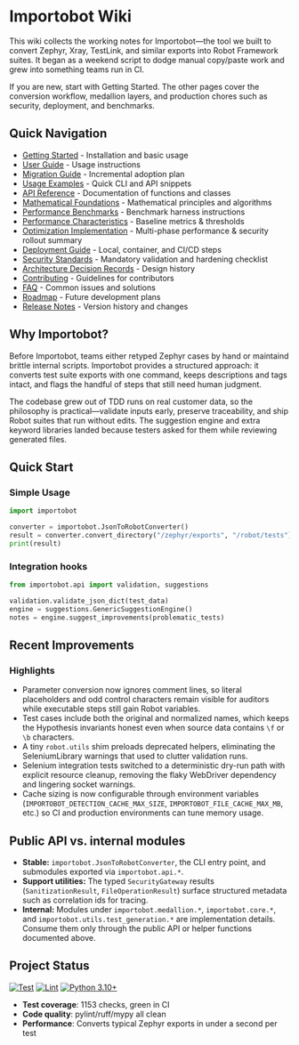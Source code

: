 # Importobot Wiki

This wiki collects the working notes for Importobot—the tool we built to convert Zephyr, Xray, TestLink, and similar exports into Robot Framework suites. It began as a weekend script to dodge manual copy/paste work and grew into something teams run in CI.

If you are new, start with Getting Started. The other pages cover the conversion workflow, medallion layers, and production chores such as security, deployment, and benchmarks.

## Quick Navigation

- [Getting Started](Getting-Started) - Installation and basic usage
- [User Guide](User-Guide) - Usage instructions
- [Migration Guide](Migration-Guide) - Incremental adoption plan
- [Usage Examples](Usage-Examples) - Quick CLI and API snippets
- [API Reference](API-Reference) - Documentation of functions and classes
- [Mathematical Foundations](Mathematical-Foundations) - Mathematical principles and algorithms
- [Performance Benchmarks](Performance-Benchmarks) - Benchmark harness instructions
- [Performance Characteristics](Performance-Characteristics) - Baseline metrics & thresholds
- [Optimization Implementation](Optimization-Implementation) - Multi-phase performance & security rollout summary
- [Deployment Guide](Deployment-Guide) - Local, container, and CI/CD steps
- [Security Standards](Security-Standards) - Mandatory validation and hardening checklist
- [Architecture Decision Records](architecture/ADR-0001-medallion-architecture) - Design history
- [Contributing](Contributing) - Guidelines for contributors
- [FAQ](FAQ) - Common issues and solutions
- [Roadmap](Roadmap) - Future development plans
- [Release Notes](Release-Notes) - Version history and changes

## Why Importobot?

Before Importobot, teams either retyped Zephyr cases by hand or maintaind brittle internal scripts. Importobot provides a structured approach: it converts test suite exports with one command, keeps descriptions and tags intact, and flags the handful of steps that still need human judgment.

The codebase grew out of TDD runs on real customer data, so the philosophy is practical—validate inputs early, preserve traceability, and ship Robot suites that run without edits. The suggestion engine and extra keyword libraries landed because testers asked for them while reviewing generated files.

## Quick Start

### Simple Usage
```python
import importobot

converter = importobot.JsonToRobotConverter()
result = converter.convert_directory("/zephyr/exports", "/robot/tests")
print(result)
```

### Integration hooks
```python
from importobot.api import validation, suggestions

validation.validate_json_dict(test_data)
engine = suggestions.GenericSuggestionEngine()
notes = engine.suggest_improvements(problematic_tests)
```

## Recent Improvements

### Highlights
- Parameter conversion now ignores comment lines, so literal placeholders and odd control characters remain visible for auditors while executable steps still gain Robot variables.
- Test cases include both the original and normalized names, which keeps the Hypothesis invariants honest even when source data contains `\f` or `\b` characters.
- A tiny `robot.utils` shim preloads deprecated helpers, eliminating the SeleniumLibrary warnings that used to clutter validation runs.
- Selenium integration tests switched to a deterministic dry-run path with explicit resource cleanup, removing the flaky WebDriver dependency and lingering socket warnings.
- Cache sizing is now configurable through environment variables (`IMPORTOBOT_DETECTION_CACHE_MAX_SIZE`, `IMPORTOBOT_FILE_CACHE_MAX_MB`, etc.) so CI and production environments can tune memory usage.

## Public API vs. internal modules

- **Stable:** `importobot.JsonToRobotConverter`, the CLI entry point, and submodules exported via `importobot.api.*`.
- **Support utilities:** The typed `SecurityGateway` results (`SanitizationResult`, `FileOperationResult`) surface structured metadata such as correlation ids for tracing.
- **Internal:** Modules under `importobot.medallion.*`, `importobot.core.*`, and `importobot.utils.test_generation.*` are implementation details. Consume them only through the public API or helper functions documented above.

## Project Status

[![Test](https://github.com/athola/importobot/actions/workflows/test.yml/badge.svg)](https://github.com/athola/importobot/actions/workflows/test.yml)
[![Lint](https://github.com/athola/importobot/actions/workflows/lint.yml/badge.svg)](https://github.com/athola/importobot/actions/workflows/lint.yml)
[![Python 3.10+](https://img.shields.io/badge/python-3.10+-blue.svg)](https://www.python.org/downloads/)

- **Test coverage**: 1153 checks, green in CI
- **Code quality**: pylint/ruff/mypy all clean
- **Performance**: Converts typical Zephyr exports in under a second per test
